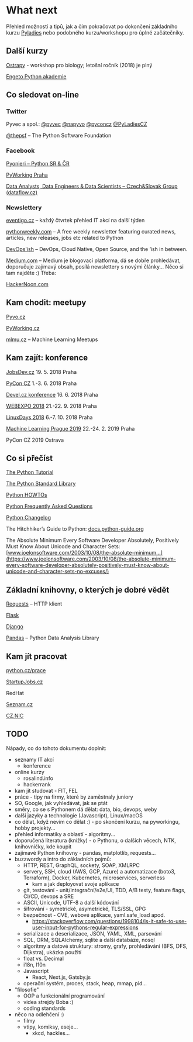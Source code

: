 What next
=========

Přehled možností a tipů, jak a čím pokračovat po dokončení základního kurzu [Pyladies](http://pyladies.cz) nebo podobného kurzu/workshopu pro úplné začátečníky.


Další kurzy
-----------

[Ostrapy](http://ostrapy.pythonanywhere.com/) - workshop pro biology; letošní ročník (2018) je plný

[Engeto Python akademie](https://engeto.cz/python-akademie/)


Co sledovat on-line
-------------------

### Twitter

Pyvec a spol.:
[@pyvec](https://twitter.com/pyvec)
[@napyvo](https://twitter.com/napyvo)
[@pyconcz](https://twitter.com/pyconcz)
[@PyLadiesCZ](https://twitter.com/PyLadiesCZ)

[@thepsf](https://twitter.com/thepsf) – The Python Software Foundation


### Facebook

[Pyonieri – Python SR & ČR](https://www.facebook.com/groups/pyonieri/)

[PyWorking Praha](https://www.facebook.com/groups/PyWorkingPraha/)

[Data Analysts, Data Engineers & Data Scientists – Czech&Slovak Group (dataflow.cz)](https://www.facebook.com/groups/1748211855469456)


### Newslettery

[eventigo.cz](https://eventigo.cz) – každý čtvrtek přehled IT akcí na další týden

[pythonweekly.com](http://pythonweekly.com) – A free weekly newsletter featuring curated news, articles, new releases, jobs etc related to Python

[DevOps'ish](https://devopsish.com) – DevOps, Cloud Native, Open Source, and the ‘ish in between.

[Medium.com](https://medium.com) – Medium je blogovací platforma, dá se dobře prohledávat, doporučuje zajímavý obsah, posílá newslettery s novými články... Něco si tam najděte :) Třeba:

[HackerNoon.com](https://hackernoon.com)


Kam chodit: meetupy
--------------------

[Pyvo.cz](https://pyvo.cz)

[PyWorking.cz](https://pyworking.cz)

[mlmu.cz](http://www.mlmu.cz) – Machine Learning Meetups


Kam zajít: konference
---------------------

[JobsDev.cz](https://www.jobsdev.cz) 19. 5. 2018 Praha

[PyCon CZ](https://cz.pycon.org/) 1.-3. 6. 2018 Praha

[Devel.cz konference](https://devel.cz/konference) 16. 6. 2018 Praha

[WEBEXPO 2018](https://www.webexpo.net/prague2018/) 21.-22. 9. 2018 Praha

[LinuxDays 2018](https://www.linuxdays.cz/2018/) 6.-7. 10. 2018 Praha

[Machine Learning Prague 2019](https://www.mlprague.com) 22.-24. 2. 2019 Praha

PyCon CZ 2019 Ostrava


Co si přečíst
-------------

[The Python Tutorial](https://docs.python.org/3/tutorial/)

[The Python Standard Library](https://docs.python.org/3/library/)

[Python HOWTOs](https://docs.python.org/3/howto/)

[Python Frequently Asked Questions](https://docs.python.org/3/faq/)

[Python Changelog](https://docs.python.org/3/whatsnew/changelog.html)

The Hitchhiker’s Guide to Python: [docs.python-guide.org](http://docs.python-guide.org/)

The Absolute Minimum Every Software Developer Absolutely, Positively Must Know About Unicode and Character Sets:
[www.joelonsoftware.com/2003/10/08/the-absolute-minimum...](https://www.joelonsoftware.com/2003/10/08/the-absolute-minimum-every-software-developer-absolutely-positively-must-know-about-unicode-and-character-sets-no-excuses/)


Základní knihovny, o kterých je dobré vědět
-------------------------------------------

[Requests](http://docs.python-requests.org/) – HTTP klient

[Flask](http://flask.pocoo.org)

[Django](https://www.djangoproject.com)

[Pandas](https://pandas.pydata.org) – Python Data Analysis Library


Kam jít pracovat 
----------------

[python.cz/prace](https://python.cz/prace/)

[StartupJobs.cz](https://www.startupjobs.cz/nabidky?jobfield=15)

RedHat

[Seznam.cz](https://kariera.seznam.cz/)

[CZ.NIC](https://www.nic.cz/page/321/kariera-v-cznic/)


TODO
----

Nápady, co do tohoto dokumentu doplnit:

- seznamy IT akcí
  - konference
- online kurzy
  - rosalind.info
  - hackerrank
- kam jít studovat - FIT, FEL
- práce - tipy na firmy, které by zaměstnaly juniory
- SO, Google, jak vyhledávat, jak se ptát
- směry, co se s Pythonem dá dělat: data, bio, devops, weby
- další jazyky a technologie (Javascript), Linux/macOS
- co dělat, když nevím co dělat :) - po skončení kurzu, na pyworkingu, hobby projekty...
- přehled informatiky a oblastí - algoritmy...
- doporučená literatura (knížky) - o Pythonu, o dalších věcech, NTK, knihovničky, kde koupit
- zajímavé Python knihovny - pandas, matplotlib, requests...
- buzzwordy a intro do základních pojmů:
  - HTTP, REST, GraphQL, sockety, SOAP, XMLRPC
  - servery, SSH, cloud (AWS, GCP, Azure) a automatizace (boto3, Terraform), Docker, Kubernetes, microservices, serverless
    - kam a jak deployovat svoje aplikace
  - git, testování - unit/integrační/e2e/UI, TDD, A/B testy, feature flags, CI/CD, devops a SRE
  - ASCII, Unicode, UTF-8 a další kódování
  - šifrování - symetrické, asymetrické, TLS/SSL, GPG
  - bezpečnost - CVE, webové aplikace, yaml.safe_load apod.
    - https://stackoverflow.com/questions/1998104/is-it-safe-to-use-user-input-for-pythons-regular-expressions
  - serializace a deserializace, JSON, YAML, XML, parsování
  - SQL, ORM, SQLAlchemy, sqlite a další databáze, nosql
  - algoritmy a datové struktury: stromy, grafy, prohledávání (BFS, DFS, Dijkstra), ukázka použití
  - float vs. Decimal
  - i18n, l10n
  - Javascript
    - React, Next.js, Gatsby.js
  - operační systém, proces, stack, heap, mmap, pid...
- "filosofie"
  - OOP a funkcionální programování
  - videa strejdy Boba :)
  - coding standards
- něco na odlehčení :)
  - filmy
  - vtipy, komiksy, eseje...
    - xkcd, hackles...

